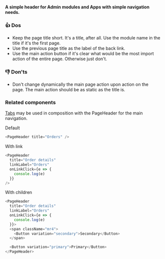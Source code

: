 #### A simple header for Admin modules and Apps with simple navigation needs.

### 👍 Dos
- Keep the page title short. It's a title, after all. Use the module name in the title if it's the first page.
- Use the previous page title as the label of the back link.
- Use the main action button if it's clear what would be the most import action of the entire page. Otherwise just don't.

### 👎 Don'ts
- Don't change dynamically the main page action upon action on the page. The main action should be as static as the title is.

### Related components

<a href="#tabs">Tabs</a> may be used in composition with the PageHeader for the main navigation.

Default

```js
<PageHeader title="Orders" />
```

With link

```js
<PageHeader
  title="Order details"
  linkLabel="Orders"
  onLinkClick={e => {
    console.log(e)
  }}
/>
```

With children

```js
<PageHeader
  title="Order details"
  linkLabel="Orders"
  onLinkClick={e => {
    console.log(e)
  }}>
  <span className="mr4">
    <Button variation="secondary">Secondary</Button>
  </span>

  <Button variation="primary">Primary</Button>
</PageHeader>
```

